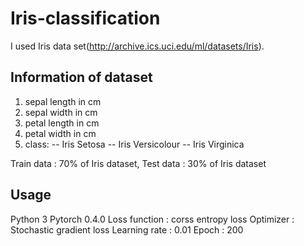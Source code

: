 # Iris-classification

I used Iris data set(http://archive.ics.uci.edu/ml/datasets/Iris).

## Information of dataset

1. sepal length in cm 
2. sepal width in cm 
3. petal length in cm 
4. petal width in cm 
5. class: 
-- Iris Setosa 
-- Iris Versicolour 
-- Iris Virginica

Train data : 70% of Iris dataset,
Test data : 30% of Iris dataset

## Usage

Python 3 
Pytorch 0.4.0 
Loss function : corss entropy loss 
Optimizer : Stochastic gradient loss 
Learning rate : 0.01 
Epoch : 200 
